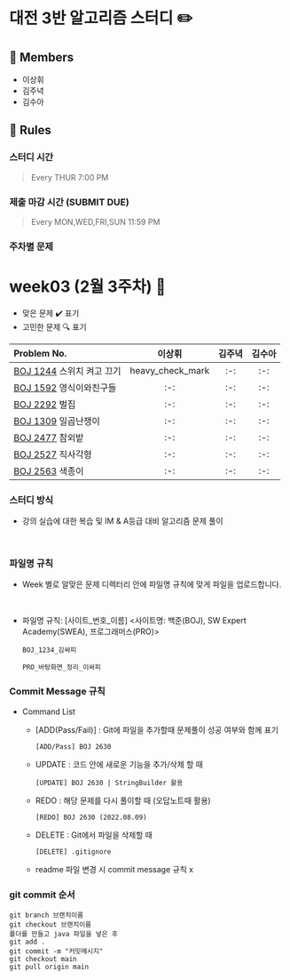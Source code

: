 # 대전 3반 알고리즘 스터디 ✏️
## 👥 Members
- 이상휘
- 김주녁
- 김수아



## 👋 Rules 
### 스터디 시간 
> Every THUR 7:00 PM

### 제출 마감 시간 (SUBMIT DUE)
> Every MON,WED,FRI,SUN 11:59 PM

### 주차별 문제
# week03 (2월 3주차) :pencil:

- 맞은 문제 :heavy_check_mark: 표기
- 고민한 문제 :mag: 표기



|Problem No.|이상휘|김주녁|김수아|
|:---------------------------|:-----:|:-----:|:-----:|
|[BOJ 1244](https://www.acmicpc.net/problem/1244) 스위치 켜고 끄기|heavy_check_mark|:-:|:-:|
|[BOJ 1592](https://www.acmicpc.net/problem/1592) 영식이와친구들|:-:|:-:|:-:|
|[BOJ 2292](https://www.acmicpc.net/problem/2292) 벌집|:-:|:-:|:-:|
|[BOJ 1309](https://www.acmicpc.net/problem/1309) 일곱난쟁이|:-:|:-:|:-:|
|[BOJ 2477](https://www.acmicpc.net/problem/2477) 참외밭|:-:|:-:|:-:|
|[BOJ 2527](https://www.acmicpc.net/problem/2527) 직사각형|:-:|:-:|:-:|
|[BOJ 2563](https://www.acmicpc.net/problem/2563) 색종이|:-:|:-:|:-:|


### 스터디 방식

- 강의 실습에 대한 복습 및 IM & A등급 대비 알고리즘 문제 풀이

<br>

### 파일명 규칙
- Week 별로 알맞은 문제 디렉터리 안에 파일명 규칙에 맞게 파일을 업로드합니다.
<br>

- 파일명 규칙: [사이트_번호_이름] <사이트명: 백준(BOJ), SW Expert Academy(SWEA), 프로그래머스(PRO)>


    ```
    BOJ_1234_김싸피
    ```
    ```
    PRO_바탕화면_정리_이싸피
    ```

### Commit Message 규칙

- Command List
  - [ADD(Pass/Fail)] : Git에 파일을 추가할때 문제풀이 성공 여부와 함께 표기
  

      ```
      [ADD/Pass] BOJ 2630
      ```
  - UPDATE : 코드 안에 새로운 기능을 추가/삭제 할 때
  

      ```
      [UPDATE] BOJ 2630 | StringBuilder 활용
      ```
  - REDO : 해당 문제를 다시 풀이할 때 (오답노트때 활용)
  

      ```
      [REDO] BOJ 2630 (2022.08.09)
      ```

  - DELETE : Git에서 파일을 삭제할 때
  

      ```
      [DELETE] .gitignore
      ```
  - readme 파일 변경 시 commit message 규칙 x

### git commit 순서
```
git branch 브랜치이름
git checkout 브랜치이름
폴더를 만들고 java 파일을 넣은 후
git add .
git commit -m "커밋메시지"
git checkout main
git pull origin main
```



